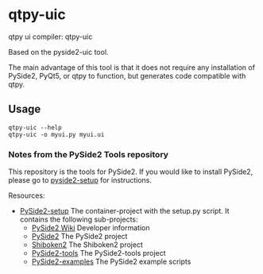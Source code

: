 # qtpy-uic

qtpy ui compiler: qtpy-uic

Based on the pyside2-uic tool.

The main advantage of this tool is that it does not require any installation of
PySide2, PyQt5, or qtpy to function, but generates code compatible with
qtpy.

## Usage

```
qtpy-uic --help
qtpy-uic -o myui.py myui.ui
```


### Notes from the PySide2 Tools repository

This repository is the tools for PySide2. If you would like to install PySide2, please go to [pyside2-setup](https://github.com/PySide/pyside2-setup) for instructions.

Resources:

* [PySide2-setup](https://github.com/PySide/pyside2-setup)
  The container-project with the setup.py script. It contains the following sub-projects:
  * [PySide2 Wiki](https://github.com/PySide/pyside2/wiki)
    Developer information
  * [PySide2](https://github.com/PySide/pyside2)
    The PySide2 project
  * [Shiboken2](https://github.com/PySide/shiboken2)
    The Shiboken2 project
  * [PySide2-tools](https://github.com/PySide/pyside2-examples)
    The PySide2-tools project
  * [PySide2-examples](https://github.com/PySide/pyside2-examples)
    The PySide2 example scripts

